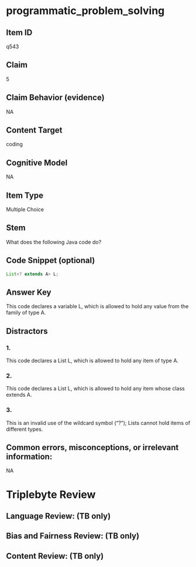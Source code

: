 # programmatic_problem_solving

## Item ID
q543

## Claim
5

## Claim Behavior (evidence)
NA

## Content Target
coding

## Cognitive Model
NA

## Item Type
Multiple Choice

## Stem
What does the following Java code do?

## Code Snippet (optional)
```java
List<? extends A> L;
```

## Answer Key
This code declares a variable L, which is allowed to hold any value from the family of type A.

## Distractors

### 1.
This code declares a List L, which is allowed to hold any item of type A.

### 2.
This code declares a List L, which is allowed to hold any item whose class extends A.

### 3.
This is an invalid use of the wildcard symbol (“?”); Lists cannot hold items of different types.

## Common errors, misconceptions, or irrelevant information:
NA

# Triplebyte Review


## Language Review: (TB only)


## Bias and Fairness Review: (TB only)


## Content Review: (TB only)

